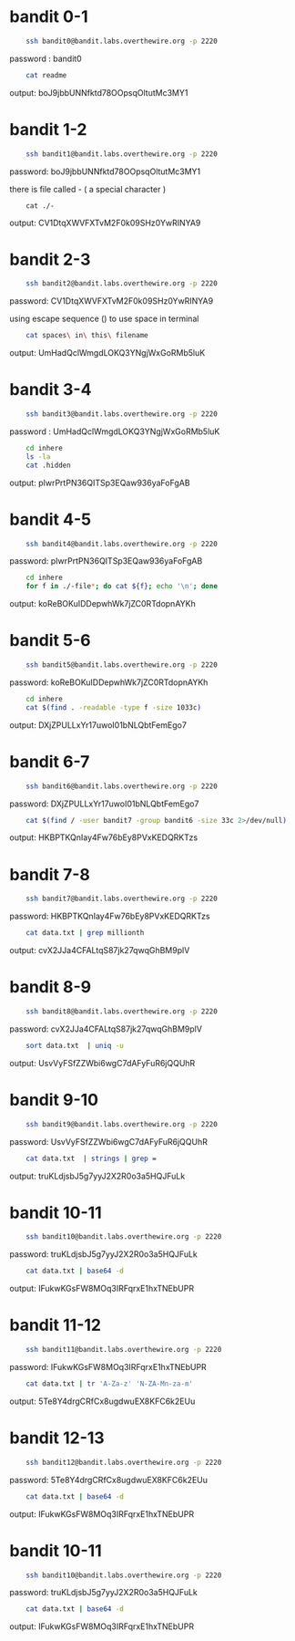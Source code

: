 # bandit 0-1

```bash
    ssh bandit0@bandit.labs.overthewire.org -p 2220
```
password : bandit0 

```bash
    cat readme
```
output: boJ9jbbUNNfktd78OOpsqOltutMc3MY1

# bandit 1-2

```bash
    ssh bandit1@bandit.labs.overthewire.org -p 2220
```
password: boJ9jbbUNNfktd78OOpsqOltutMc3MY1

there is file called - ( a special character )

```
    cat ./-
```
output: CV1DtqXWVFXTvM2F0k09SHz0YwRINYA9

# bandit 2-3

```bash
    ssh bandit2@bandit.labs.overthewire.org -p 2220
```
password: CV1DtqXWVFXTvM2F0k09SHz0YwRINYA9

using escape sequence (\) to use space in terminal

```bash
    cat spaces\ in\ this\ filename
```
output: UmHadQclWmgdLOKQ3YNgjWxGoRMb5luK

# bandit 3-4

```bash
    ssh bandit3@bandit.labs.overthewire.org -p 2220
```
password : UmHadQclWmgdLOKQ3YNgjWxGoRMb5luK

```bash
    cd inhere
    ls -la
    cat .hidden
```
output: pIwrPrtPN36QITSp3EQaw936yaFoFgAB

# bandit 4-5

```bash
    ssh bandit4@bandit.labs.overthewire.org -p 2220
```
password: pIwrPrtPN36QITSp3EQaw936yaFoFgAB

```bash
    cd inhere
    for f in ./-file*; do cat ${f}; echo '\n'; done
```
output: koReBOKuIDDepwhWk7jZC0RTdopnAYKh

# bandit 5-6

```bash
    ssh bandit5@bandit.labs.overthewire.org -p 2220
```
password: koReBOKuIDDepwhWk7jZC0RTdopnAYKh

```bash
    cd inhere
    cat $(find . -readable -type f -size 1033c)
```
output: DXjZPULLxYr17uwoI01bNLQbtFemEgo7

# bandit 6-7

```bash
    ssh bandit6@bandit.labs.overthewire.org -p 2220
```
password: DXjZPULLxYr17uwoI01bNLQbtFemEgo7

```bash
    cat $(find / -user bandit7 -group bandit6 -size 33c 2>/dev/null)
```
output: HKBPTKQnIay4Fw76bEy8PVxKEDQRKTzs

# bandit 7-8

```bash
    ssh bandit7@bandit.labs.overthewire.org -p 2220
```
password: HKBPTKQnIay4Fw76bEy8PVxKEDQRKTzs

```bash
    cat data.txt | grep millionth
```

output: cvX2JJa4CFALtqS87jk27qwqGhBM9plV


# bandit 8-9

```bash
    ssh bandit8@bandit.labs.overthewire.org -p 2220
```
password: cvX2JJa4CFALtqS87jk27qwqGhBM9plV

```bash
    sort data.txt  | uniq -u
```

output: UsvVyFSfZZWbi6wgC7dAFyFuR6jQQUhR

# bandit 9-10

```bash
    ssh bandit9@bandit.labs.overthewire.org -p 2220
```
password: UsvVyFSfZZWbi6wgC7dAFyFuR6jQQUhR

```bash
    cat data.txt  | strings | grep =
```

output: truKLdjsbJ5g7yyJ2X2R0o3a5HQJFuLk


# bandit 10-11

```bash
    ssh bandit10@bandit.labs.overthewire.org -p 2220
```
password: truKLdjsbJ5g7yyJ2X2R0o3a5HQJFuLk

```bash
    cat data.txt | base64 -d
```

output: IFukwKGsFW8MOq3IRFqrxE1hxTNEbUPR

# bandit 11-12

```bash
    ssh bandit11@bandit.labs.overthewire.org -p 2220
```
password: IFukwKGsFW8MOq3IRFqrxE1hxTNEbUPR

```bash
    cat data.txt | tr 'A-Za-z' 'N-ZA-Mn-za-m'
```
output: 5Te8Y4drgCRfCx8ugdwuEX8KFC6k2EUu

# bandit 12-13

```bash
    ssh bandit12@bandit.labs.overthewire.org -p 2220
```
password: 5Te8Y4drgCRfCx8ugdwuEX8KFC6k2EUu

```bash
    cat data.txt | base64 -d
```

output: IFukwKGsFW8MOq3IRFqrxE1hxTNEbUPR

# bandit 10-11

```bash
    ssh bandit10@bandit.labs.overthewire.org -p 2220
```
password: truKLdjsbJ5g7yyJ2X2R0o3a5HQJFuLk

```bash
    cat data.txt | base64 -d
```

output: IFukwKGsFW8MOq3IRFqrxE1hxTNEbUPR
